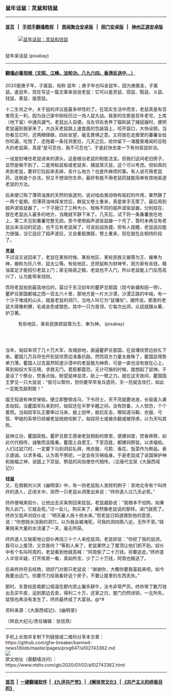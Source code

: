 ### 鼠年话鼠：灵鼠和钱鼠
------------------------

#### [首页](https://github.com/gfw-breaker/banned-news1/blob/master/README.md) &nbsp;&nbsp;|&nbsp;&nbsp; [手把手翻墙教程](https://github.com/gfw-breaker/guides/wiki) &nbsp;&nbsp;|&nbsp;&nbsp; [禁闻聚合安卓版](https://github.com/gfw-breaker/bn-android) &nbsp;&nbsp;|&nbsp;&nbsp; [网门安卓版](https://github.com/oGate2/oGate) &nbsp;&nbsp;|&nbsp;&nbsp; [神州正道安卓版](https://github.com/SzzdOgate/update) 



<div><div class="featured_image">
 <a href="https://i.ntdtv.com/assets/uploads/2020/01/2020-01-02_144232.jpg" target="_blank">
  <figure>
   <img alt="鼠年话鼠：灵鼠和钱鼠" src="https://i.ntdtv.com/assets/uploads/2020/01/2020-01-02_144232-800x450.jpg"/>
  </figure><br/>
 </a>
 <span class="caption">
  鼠年来话鼠 (pixabay)
 </span>
</div>
</div><hr/>

#### [翻墙必看视频（文昭、江峰、法轮功、八九六四、香港反送中...）](http://167.172.214.107/home.html)

<div><div class="post_content" itemprop="articleBody">
 <p>
  2020是庚子年，子属鼠，俗称
  <ok href="https://www.ntdtv.com/gb/鼠年.htm">
   鼠年
  </ok>
  ；庚子年也叫金鼠年，因为庚属金，子属鼠。逢鼠年，现在写这一篇文章来说说老鼠：它可以是灵鼠、窃鼠、黠鼠、义鼠、钱鼠、善鼠、报恩鼠。
 </p>
 <p>
  十二生肖之中，关于鼠的评议是最多样性的了。在现实生活中而言，老鼠真是有百害而无一利，因为自己家中刚经历过一场人鼠大战。我家的住房是百年老宅，土库（地下室）中通风漏气，老鼠出入自便。当左邻右舍养了猫和装了捕鼠器时，便把老鼠逼到我家来了。大白天老鼠跳上速食面的包装袋上，咬开袋口，大快朵颐。当你看见它时，还两眼碌碌，四处张望，毫无畏惧之意。又将放在走廊里的蕃薯全给你咬遍，吃饱了，还拖着一条往洞里拉，几天之后，给你留下一滩腥臭难闻的豆粒大的老鼠屎，真是“是可忍也，孰不可忍也”。于是赶快去查一下有何驱鼠妙法。
 </p>
 <p>
  一说是封堵住老鼠进来的源头，这是根治老鼠的制胜法宝。但我们这间老旧房子，显然是做不到了。二是用粘鼠板或老鼠夹、捕鼠笼灭鼠，这个可以考虑。但如真的夹到老鼠，要将它捡起来丢掉，丢什么地方？也是件麻烦的事。有人说可用老鼠药，这倒是个办法，但又不想误伤生命，最好有能不用老鼠药就能简单有效地驱逐老鼠的方法。
 </p>
 <p>
  后来便订购了薄荷油类的天然的驱逐剂，说对啮齿类动物有驱赶的作用，果然静了一两个星期。但薄荷油味挥发完后，群鼠又卷土重来，真是束手无策了。最后用到超声波驱鼠器了，一下子就订了三种大小、规格不同的超声波驱鼠器，分别挂在、放在老鼠出入最多的地方，当晚就平静下来了。几天后，试下将一条番薯放在地上，第二天见到番薯完整无损。至今使用超声波驱鼠器一个月了，暂时未再见有老鼠出来活动的足迹，也不见有老鼠屎了，可说初战告捷。但有人提醒，老鼠适应能力很强，当它适应了超声波后，又会重振旗鼓，卷土重来，现在就在此相持阶段了。
 </p>
 <p>
  <strong>
   灵鼠
  </strong>
  <br/>
  不过话又说回来了，老鼠在某些时候、某些地区、某些民族又被尊为王、被奉为神，被称为灰八爷、鼠太公等。有些地区，还把鼠称为财神爷，因为家有余钱，粮油富足才能招引老鼠上门；家无隔夜之粮，老鼠也不入门，所以老鼠能上门反而高兴了，认为能带来钱财。
 </p>
 <p>
  而将老鼠抬到最高地位的，莫过于东汉初年的瞿萨旦那国（现今新疆和田一带）。瞿萨旦那国都城之西一百五六十里，那地方是一片大沙漠，沙漠正路的中端，有一个沙子堆成的山头，就是老鼠的洞穴，当地人叫它为“鼠壤坟”。据传说，那里的老鼠大得像刺猬，毛或金色或银色，其中一只为首领，它每次出洞，众鼠就跟从著、护卫著。
 </p>
 <figure class="wp-caption alignnone" id="attachment_102743375" style="width: 600px">
  <img alt="" class="size-medium wp-image-102743375" src="https://i.ntdtv.com/assets/uploads/2020/01/2020-01-02_144026-600x450.jpg">
   <br/><figcaption class="wp-caption-text">
    有些地区、某些民族把鼠尊为王、奉为神。 (pixabay)
   </figcaption><br/>
  </img>
 </figure><br/>
 <p>
  当年，匈奴率领了几十万大军，攻城掠地，直逼瞿萨旦那国，在鼠壤坟旁边驻扎下来。瞿国几万兵将也开到鼠坟旁边准备抗敌。然而双方力量太悬殊了，瞿国显得势单力薄。瞿国人过去虽然知道沙漠中的老鼠极为神奇，可是一直也没有放在心上，等到匈奴大军压境，求救无门，君臣都震恐，无计可施的时候，就想起了鼠神。于是设了个祭台，焚香点烛，盼望鼠神显灵，助上一臂之力。就在这天夜间，瞿国国王梦见一只大鼠说：“我可以帮你，但你要早早发兵遗将，天一亮就去攻打，如此一定能克敌制胜！”
 </p>
 <p>
  国王知道有神灵保佑，便立即整顿戎马，下令将士，天不亮就要进发，长驱直入袭击匈奴。当瞿国军队来到时，匈奴还在半梦半醒之间，没有防备，人人惊恐，个个着慌。当匈奴军队正要牵过马来，披上铠甲，抵抗反击，哪知道马鞍、衣服、弓弦、甲链的系带已经被老鼠统统咬断了。匈奴将士或被杀戳或被俘虏，以为天叫其败。
 </p>
 <p>
  鼠神立功，瞿国获胜。瞿萨旦那王感谢老鼠相助的厚恩，便建祠堂，焚香拜祭，如此代代相传，诚敬而且隆重。瞿国上自君王，下至百姓，都建祠祭鼠，以求福佑。人们过鼠穴时，一定要下马到洞前礼拜，用衣服、弓箭、香花、饭菜作为祭品，表示虔诚，以求多福。认为若不祭祀，一定会有灾祸临身。于是老鼠成了该国保护神和施福之神，该国上下崇鼠、祭鼠的风俗便世代相传。（见唐代玄奘《大唐西域记》）
 </p>
 <p>
  <strong>
   钱鼠
  </strong>
  <br/>
  又，在南朝刘义庆《幽明录》中，有一则老鼠助人发财的例子：吴地北寺有个叫终祚的道人，正闭关中，突然一只老鼠从洞里出来说：“终祚道人过几天必死。”
 </p>
 <p>
  终祚便喊来奴仆，让他出去买条狗回来捉鼠。老鼠威胁说：“我根本不怕狗。如果狗入此门，它就会死。”过一会儿，狗买来了，果然像老鼠说的那样。进门就死了。终祚又低声对奴仆说：“明天雇人挑十担水来。”但老鼠已知道猜到他的意思，说：“你想挑水浇我的洞穴，以为我会被淹死，可我的洞四周八达，无所不至。”结果挑来大量的水浇灌了一天，毫无所获。
 </p>
 <p>
  终祚道人又秘密地让奴仆再找三十个人来挖鼠洞。老鼠却说：“你挖了我的鼠洞，我可以上屋顶，又奈我何？”等到人来了，老鼠果然上了屋顶让他们抓不到。奴仆中有个名叫阿周的，老鼠看到他就高喊：“阿周偷了二十万钱，将要逃走。”终祚道人半信半疑，打开库房一看，真如所言，少了二十万钱，阿周也叛逃了。
 </p>
 <p>
  后来终祚将去经商，锁好门对那只老鼠说：“谢谢你，大概你要我富起来吧。如今我要出远门，你要尽力给我看好这个房子，不要让屋里的东西丢失。”
 </p>
 <p>
  那时，东晋权臣南郡公桓温在郡内禁止屠杀耕牛，法令非常严厉。终祚带了数万钱出去买牛皮，运到那边去卖，得利二十万，还家之日，屋门仍然闭锁，一无所失，鼠怪也再没有发生了，终祚最终成了大富翁。@*#
 </p>
 <p>
  资料来源：《大唐西域记》、《幽明录》
 </p>
 <p>
  （转自大纪元/责任编辑：张信燕）
 </p>
 <div class="single_ad">
 </div>
</div>
</div>
<hr/>
手机上长按并复制下列链接或二维码分享本文章：<br/>
https://github.com/gfw-breaker/banned-news1/blob/master/pages/prog647/a102743362.md <br/>
<a href='https://github.com/gfw-breaker/banned-news1/blob/master/pages/prog647/a102743362.md'><img src='https://github.com/gfw-breaker/banned-news1/blob/master/pages/prog647/a102743362.md.png'/></a> <br/>
原文地址（需翻墙访问）：https://www.ntdtv.com/gb/2020/01/02/a102743362.html


------------------------
#### [首页](https://github.com/gfw-breaker/banned-news1/blob/master/README.md) &nbsp;|&nbsp; [一键翻墙软件](https://github.com/gfw-breaker/nogfw/blob/master/README.md) &nbsp;| [《九评共产党》](https://github.com/gfw-breaker/9ping.md/blob/master/README.md#九评之一评共产党是什么) | [《解体党文化》](https://github.com/gfw-breaker/jtdwh.md/blob/master/README.md) | [《共产主义的终极目的》](https://github.com/gfw-breaker/gczydzjmd.md/blob/master/README.md)


<img src='http://gfw-breaker.win/banned-news/pages/prog647/a102743362.md' width='0px' height='0px'/>